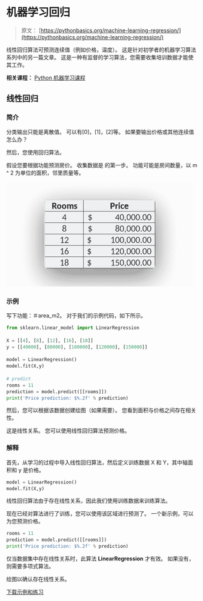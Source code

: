 # 机器学习回归

> 原文： [https://pythonbasics.org/machine-learning-regression/](https://pythonbasics.org/machine-learning-regression/)

线性回归算法可预测连续值（例如价格，温度）。
这是针对初学者的机器学习算法系列中的另一篇文章。
这是一种有监督的学习算法，您需要收集培训数据才能使其工作。

**相关课程：** [Python 机器学习课程](https://gum.co/MnRYU)

## 线性回归

### 简介

分类输出只能是离散值。 可以有[0]，[1]，[2]等。
如果要输出价格或其他连续值怎么办？

然后，您使用回归算法。

假设您要根据功能预测房价。 收集数据是
的第一步。 功能可能是房间数量，以 m ^ 2 为单位的面积，邻里质量等。

![linear regression training data](img/79a66fc75d419b006ca2189da2f75d08.jpg)

### 示例

写下功能：＃area_m2。
对于我们的示例代码，如下所示。

```py
from sklearn.linear_model import LinearRegression

X = [[4], [8], [12], [16], [18]]
y = [[40000], [80000], [100000], [120000], [150000]]

model = LinearRegression()
model.fit(X,y)

# predict
rooms = 11
prediction = model.predict([[rooms]])
print('Price prediction: $%.2f' % prediction)

```

然后，您可以根据该数据创建绘图（如果需要）。
您看到面积与价格之间存在相关性。

这是线性关系。
您可以使用线性回归算法预测价格。

### 解释

首先，从学习的过程中导入线性回归算法，然后定义训练数据 X 和 Y，其中轴面积和 y 是价格。

```py
model = LinearRegression()
model.fit(X,y)

```

线性回归算法由于存在线性关系，因此我们使用训练数据来训练算法。

现在已经对算法进行了训练，您可以使用该区域进行预测了。
一个新示例，可以为您预测价格。

```py
rooms = 11
prediction = model.predict([[rooms]])
print('Price prediction: $%.2f' % prediction)

```

仅当数据集中存在线性关系时，此算法 **LinearRegression** 才有效。
如果没有，则需要多项式算法。

绘图以确认存在线性关系。

[下载示例和练习](https://gum.co/MnRYU)